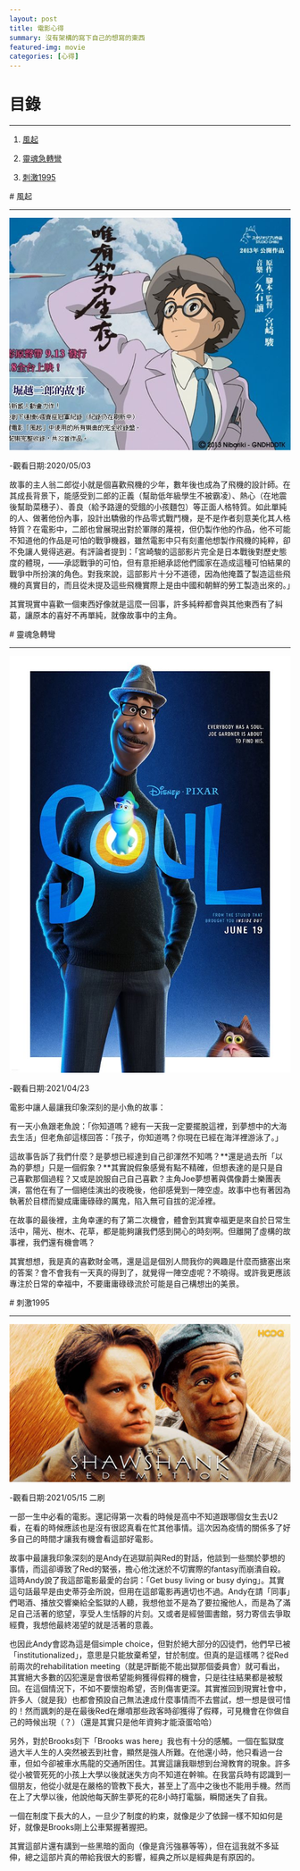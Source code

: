 ```yaml
---
layout: post
title: 電影心得
summary: 沒有架構的寫下自己的想寫的東西
featured-img: movie
categories: [心得]
---
```


# 目錄

***

1. [風起](#風起)

2. [靈魂急轉彎](#靈魂急轉彎)

3. [刺激1995](#刺激1995)



<a name="風起"/>
# 風起

***

![image](https://raw.githubusercontent.com/poi0905/blog/master/assets/img/posts/movie1.jpg)

-觀看日期:2020/05/03

故事的主人翁二郎從小就是個喜歡飛機的少年，數年後也成為了飛機的設計師。在其成長背景下，能感受到二郎的正義（幫助低年級學生不被霸凌）、熱心（在地震後幫助菜穗子）、善良（給予路邊的受餓的小孩麵包）等正面人格特質。如此單純的人、做著他份內事，設計出驕傲的作品零式戰鬥機，是不是作者刻意美化其人格特質？在電影中，二郎也曾展現出對於軍隊的蔑視，但仍製作他的作品，他不可能不知道他的作品是可怕的戰爭機器，雖然電影中只有刻畫他想製作飛機的純粹，卻不免讓人覺得逃避。有評論者提到：「宮崎駿的這部影片完全是日本戰後對歷史態度的體現，——承認戰爭的可怕，但有意拒絕承認他們國家在造成這種可怕結果的戰爭中所扮演的角色。對我來說，這部影片十分不道德，因為他掩蓋了製造這些飛機的真實目的，而且從未提及這些飛機實際上是由中國和朝鮮的勞工製造出來的。」

其實現實中喜歡一個東西好像就是這麼一回事，許多純粹都會與其他東西有了糾葛，讓原本的喜好不再單純，就像故事中的主角。


<a name="靈魂急轉彎"/>
# 靈魂急轉彎

***

![image](https://raw.githubusercontent.com/poi0905/blog/master/assets/img/posts/movie2.png)

-觀看日期:2021/04/23

電影中讓人最讓我印象深刻的是小魚的故事：

有一天小魚跟老魚說：「你知道嗎？總有一天我一定要擺脫這裡，到夢想中的大海去生活」但老魚卻這樣回答：「孩子，你知道嗎？你現在已經在海洋裡游泳了。」

這故事告訴了我們什麼？是夢想已經達到自己卻渾然不知嗎？**還是過去所「以為的夢想」只是一個假象？**其實說假象感覺有點不精確，但想表達的是只是自己喜歡那個過程？又或是說服自己自己喜歡？主角Joe夢想著與偶像爵士樂團表演，當他在有了一個絕佳演出的夜晚後，他卻感覺到一陣空虛。故事中也有著因為執著於目標而變成庸庸碌碌的厲鬼，陷入無可自拔的泥淖裡。

在故事的最後裡，主角幸運的有了第二次機會，體會到其實幸福更是來自於日常生活中，陽光、樹木、花草，都是能夠讓我們感到開心的時刻啊。但離開了虛構的故事裡，我們還有機會嗎？

其實想想，我是真的喜歡財金嗎，還是這是個別人問我你的興趣是什麼而搪塞出來的答案？會不會我有一天真的得到了，就覺得一陣空虛呢？不曉得。或許我更應該專注於日常的幸福中，不要庸庸碌碌流於可能是自己構想出的美景。


<a name="刺激1995"/>
# 刺激1995

***

![image](https://raw.githubusercontent.com/poi0905/blog/master/assets/img/posts/movie3.jpg)

-觀看日期:2021/05/15 二刷

一部一生中必看的電影。還記得第一次看的時候是高中不知道跟哪個女生去U2看，在看的時候應該也是沒有很認真看在忙其他事情。這次因為疫情的關係多了好多自己的時間才讓我有機會看這部好電影。

故事中最讓我印象深刻的是Andy在逃獄前與Red的對話，他談到一些關於夢想的事情，而這卻導致了Red的緊張，擔心他沈迷於不切實際的fantasy而崩潰自殺。這時Andy說了我這部電影最愛的台詞：「Get busy living or busy dying」。其實這句話最早是由史蒂芬金所說，但用在這部電影再適切也不過。Andy在請「同事」們喝酒、播放交響樂給全監獄的人聽，我想他並不是為了要拉攏他人，而是為了滿足自己活著的慾望，享受人生恬靜的片刻。又或者是經營圖書館，努力寄信去爭取經費，我想他最終渴望的就是活著的意義。

也因此Andy會認為這是個simple choice，但對於絕大部分的囚徒們，他們早已被「institutionalized」，意思是只能放棄希望，甘於制度。但真的是這樣嗎？從Red前兩次的rehabilitation meeting（就是評斷能不能出獄那個委員會）就可看出，其實絕大多數的囚犯還是會很希望能夠獲得假釋的機會，只是往往結果都是被駁回。在這個情況下，不如不要懷抱希望，否則傷害更深。其實推回到現實社會中，許多人（就是我）也都會預設自己無法達成什麼事情而不去嘗試，想一想是很可惜的！然而諷刺的是在最後Red在爆噴那些政客時卻獲得了假釋，可見機會在你做自己的時候出現（？）（還是其實只是他年資夠才能滾蛋哈哈）

另外，對於Brooks刻下「Brooks was here」我也有十分的感觸。一個在監獄度過大半人生的人突然被丟到社會，顯然是強人所難。在他還小時，他只看過一台車，但如今卻被車水馬龍的交通所困住。其實這讓我聯想到台灣教育的現象。許多從小被管死死的小孩上大學以後就迷失方向不知道在幹嘛。在我當兵時有認識到一個朋友，他從小就是在嚴格的管教下長大，甚至上了高中之後也不能用手機。然而在上了大學以後，他說他每天醉生夢死的花8小時打電腦，瞬間迷失了自我。

一個在制度下長大的人，一旦少了制度的約束，就像是少了依歸一樣不知如何是好，就像是Brooks剛上公車緊握著握把。

其實這部片還有講到一些黑暗的面向（像是貪污強暴等等），但在這我就不多延伸，總之這部片真的帶給我很大的影響，經典之所以是經典是有原因的。






